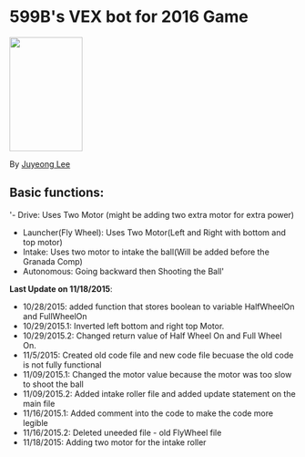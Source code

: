 # 599B's VEX bot for 2016 Game

<img src="https://www.robotevents.com/vexawards/vexrwc.png" style="width:128px; height:200px">

By [Juyeong Lee](https://github.com/khungryapple)

## Basic functions:
'- Drive: Uses Two Motor (might be adding two extra motor for extra power)
- Launcher(Fly Wheel): Uses Two Motor(Left and Right with bottom and top motor)
- Intake: Uses two motor to intake the ball(Will be added before the Granada Comp)
- Autonomous: Going backward then Shooting the Ball'

<b>Last Update on 11/18/2015</b>:
- 10/28/2015: added function that stores boolean to variable HalfWheelOn and FullWheelOn
- 10/29/2015.1: Inverted left bottom and right top Motor.
- 10/29/2015.2: Changed return value of Half Wheel On and Full Wheel On. 
- 11/5/2015: Created old code file and new code file becuase the old code is not fully functional
- 11/09/2015.1: Changed the motor value because the motor was too slow to shoot the ball
- 11/09/2015.2: Added intake roller file and added update statement on the main file
- 11/16/2015.1: Added comment into the code to make the code more legible
- 11/16/2015.2: Deleted uneeded file - old FlyWheel file
- 11/18/2015: Adding two motor for the intake roller